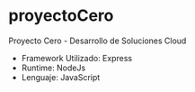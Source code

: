 # proyectoCero
Proyecto Cero - Desarrollo de Soluciones Cloud

- Framework Utilizado: Express
- Runtime: NodeJs
- Lenguaje: JavaScript

